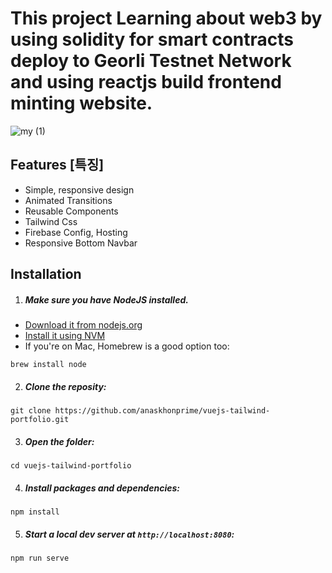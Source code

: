 # This project Learning about web3 by using solidity for smart contracts deploy to Georli Testnet Network and using reactjs build frontend minting website.

![my (1)](https://user-images.githubusercontent.com/112798358/218679431-dff5633d-01bf-4b68-a451-d8181b6e15a4.png)


## Features [특징]

-   Simple, responsive design
-   Animated Transitions
-   Reusable Components
-   Tailwind Css
-   Firebase Config, Hosting
-   Responsive Bottom Navbar


## Installation

1. ##### Make sure you have NodeJS installed.

-   [Download it from nodejs.org](https://nodejs.org)
-   [Install it using NVM ](https://github.com/nvm-sh/nvm)
-   If you're on Mac, Homebrew is a good option too:

```
brew install node
```

2. ##### Clone the reposity:

```
git clone https://github.com/anaskhonprime/vuejs-tailwind-portfolio.git
```

3. ##### Open the folder:

```
cd vuejs-tailwind-portfolio
```

4. ##### Install packages and dependencies:

```
npm install
```

5. ##### Start a local dev server at `http://localhost:8080`:

```
npm run serve
```
